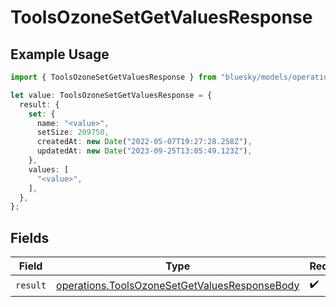 # ToolsOzoneSetGetValuesResponse

## Example Usage

```typescript
import { ToolsOzoneSetGetValuesResponse } from "bluesky/models/operations";

let value: ToolsOzoneSetGetValuesResponse = {
  result: {
    set: {
      name: "<value>",
      setSize: 209750,
      createdAt: new Date("2022-05-07T19:27:28.258Z"),
      updatedAt: new Date("2023-09-25T13:05:49.123Z"),
    },
    values: [
      "<value>",
    ],
  },
};
```

## Fields

| Field                                                                                                          | Type                                                                                                           | Required                                                                                                       | Description                                                                                                    |
| -------------------------------------------------------------------------------------------------------------- | -------------------------------------------------------------------------------------------------------------- | -------------------------------------------------------------------------------------------------------------- | -------------------------------------------------------------------------------------------------------------- |
| `result`                                                                                                       | [operations.ToolsOzoneSetGetValuesResponseBody](../../models/operations/toolsozonesetgetvaluesresponsebody.md) | :heavy_check_mark:                                                                                             | N/A                                                                                                            |